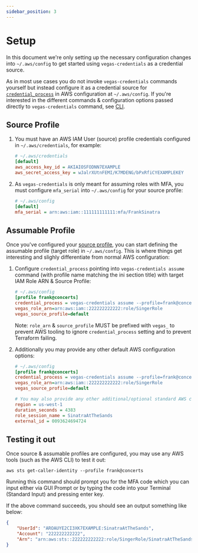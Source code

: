 ```yaml
---
sidebar_position: 3
---
```


# Setup

In this document we're only setting up the necessary configuration changes into `~/.aws/config` to get started using `vegas-credentials` as a credential source.

As in most use cases you do not invoke `vegas-credentials` commands yourself but instead configure it as a credential source for [`credential_process`](https://docs.aws.amazon.com/sdkref/latest/guide/feature-process-credentials.html) in AWS configuration at `~/.aws/config`. If you're interested in the different commands & configuration options passed directly to `vegas-credentials` command, see [CLI](/docs/cli).



## Source Profile

1. You must have an AWS IAM User (source) profile credentials configured in `~/.aws/credentials`, for example:
    ```ini
    # ~/.aws/credentials
    [default]
    aws_access_key_id = AKIAIOSFODNN7EXAMPLE
    aws_secret_access_key = wJalrXUtnFEMI/K7MDENG/bPxRfiCYEXAMPLEKEY
    ```

2. As `vegas-credentials` is only meant for assuming roles with MFA, you must configure `mfa_serial` into `~/.aws/config` for your source profile:
    ```ini
    # ~/.aws/config
    [default]
    mfa_serial = arn:aws:iam::111111111111:mfa/FrankSinatra
    ```

## Assumable Profile

Once you've configured your [source profile](#source-profile), you can start defining the assumable profile (target role) in `~/.aws/config`. This is where things get interesting and slighly differentiate from normal AWS configuration:

1. Configure `credential_process` pointing into `vegas-credentials assume` command (with profile name matching the ini section title) with target IAM Role ARN & Source Profile:
    ```ini
    # ~/.aws/config
    [profile frank@concerts]
    credential_process = vegas-credentials assume --profile=frank@concerts
    vegas_role_arn=arn:aws:iam::222222222222:role/SingerRole
    vegas_source_profile=default
    ```

    Note: `role_arn` & `source_profile` MUST be prefixed with `vegas_` to prevent AWS tooling to ignore `credential_process` setting and to prevent Terraform failing.


2. Additionally you may provide any other default AWS configuration options:
    ```ini
    # ~/.aws/config
    [profile frank@concerts]
    credential_process = vegas-credentials assume --profile=frank@concerts
    vegas_role_arn=arn:aws:iam::222222222222:role/SingerRole
    vegas_source_profile=default

    # You may also provide any other additional/optional standard AWS configuration, such as:
    region = us-west-1
    duration_seconds = 4383
    role_session_name = SinatraAtTheSands
    external_id = 0093624694724
    ```


## Testing it out

Once source & assumable profiles are configured, you may use any AWS tools (such as the AWS CLI) to test it out:
```shell
aws sts get-caller-identity --profile frank@concerts
```

Running this command should prompt you for the MFA code which you can input either via GUI Prompt or by typing the code into your Terminal (Standard Input) and pressing enter key.

If the above command succeeds, you should see an output something like below:
```json
{
    "UserId": "AROAUYE2CI3XK7EXAMPLE:SinatraAtTheSands",
    "Account": "222222222222",
    "Arn": "arn:aws:sts::222222222222:role/SingerRole/SinatraAtTheSands"
}
```
